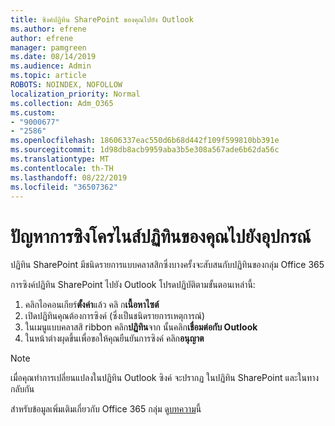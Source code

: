```yaml
---
title: ซิงค์ปฏิทิน SharePoint ของคุณไปยัง Outlook
ms.author: efrene
author: efrene
manager: pamgreen
ms.date: 08/14/2019
ms.audience: Admin
ms.topic: article
ROBOTS: NOINDEX, NOFOLLOW
localization_priority: Normal
ms.collection: Adm_O365
ms.custom:
- "9000677"
- "2586"
ms.openlocfilehash: 18606337eac550d6b68d442f109f599810bb391e
ms.sourcegitcommit: 1d98db8acb9959aba3b5e308a567ade6b62da56c
ms.translationtype: MT
ms.contentlocale: th-TH
ms.lasthandoff: 08/22/2019
ms.locfileid: "36507362"
---
```

# <a name="issues-synchronizing-your-calendar-to-devices"></a>ปัญหาการซิงโครไนส์ปฏิทินของคุณไปยังอุปกรณ์

ปฏิทิน SharePoint มีชนิดรายการแบบคลาสสิกซึ่งบางครั้งจะสับสนกับปฏิทินของกลุ่ม Office 365

การซิงค์ปฏิทิน SharePoint ไปยัง Outlook โปรดปฏิบัติตามขั้นตอนเหล่านี้:

1. คลิกไอคอนเกียร์**ตั้งค่า**แล้ว คลิ ก**เนื้อหาไซต์**
2. เปิดปฏิทินคุณต้องการซิงค์ (ซึ่งเป็นชนิดรายการเหตุการณ์)
3. ในเมนูแบบคลาสสิ ribbon คลิก**ปฏิทิน**จาก นั้นคลิก**เชื่อมต่อกับ Outlook**
4. ในหน้าต่างผุดขึ้นเพื่อขอให้คุณยืนยันการซิงค์ คลิก**อนุญาต**

>[!Note]
> เมื่อคุณทำการเปลี่ยนแปลงในปฏิทิน Outlook ซิงค์ จะปรากฏ ในปฏิทิน SharePoint และในทางกลับกัน

สำหรับข้อมูลเพิ่มเติมเกี่ยวกับ Office 365 กลุ่ม ดู[บทความ](https://support.office.com/article/Learn-about-Office-365-groups-b565caa1-5c40-40ef-9915-60fdb2d97fa2)นี้
